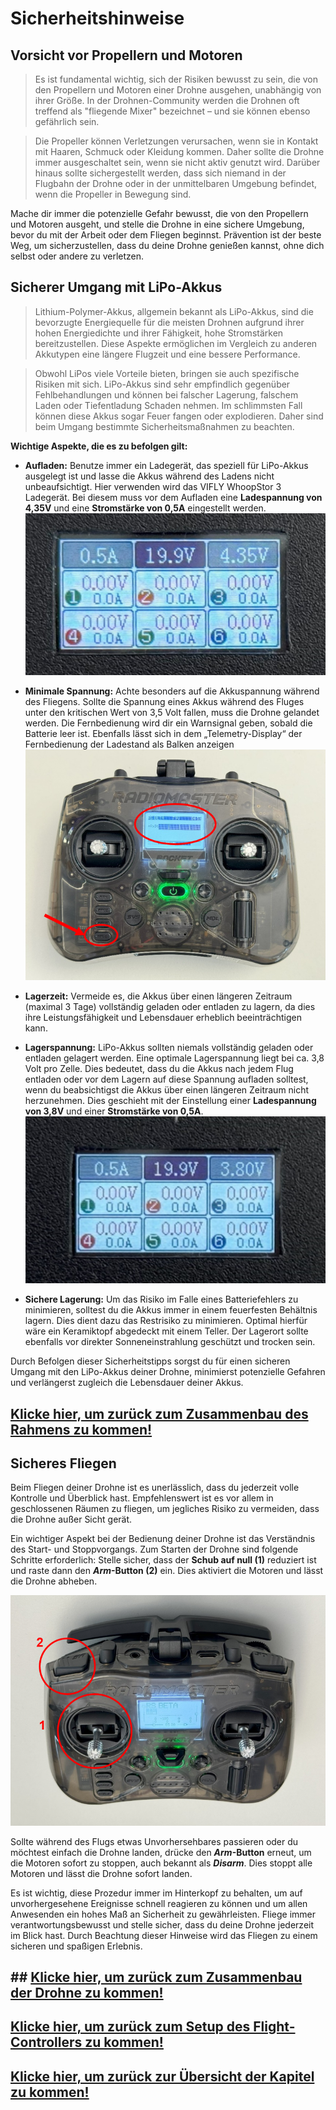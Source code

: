 # Sicherheitshinweise

## Vorsicht vor Propellern und Motoren

>Es ist fundamental wichtig, sich der Risiken bewusst zu sein, die von den Propellern und Motoren einer Drohne ausgehen, unabhängig von ihrer Größe. In der Drohnen-Community werden die Drohnen oft treffend als "fliegende Mixer" bezeichnet – und sie können ebenso gefährlich sein.


>Die Propeller können Verletzungen verursachen, wenn sie in Kontakt mit Haaren, Schmuck oder Kleidung kommen. Daher sollte die Drohne immer ausgeschaltet sein, wenn sie nicht aktiv genutzt wird. Darüber hinaus sollte sichergestellt werden, dass sich niemand in der Flugbahn der Drohne oder in der unmittelbaren Umgebung befindet, wenn die Propeller in Bewegung sind. 


Mache dir immer die potenzielle Gefahr bewusst, die von den Propellern und Motoren ausgeht, und stelle die Drohne in eine sichere Umgebung, bevor du mit der Arbeit oder dem Fliegen beginnst. Prävention ist der beste Weg, um sicherzustellen, dass du deine Drohne genießen kannst, ohne dich selbst oder andere zu verletzen.


## Sicherer Umgang mit LiPo-Akkus

>Lithium-Polymer-Akkus, allgemein bekannt als LiPo-Akkus, sind die bevorzugte Energiequelle für die meisten Drohnen aufgrund ihrer hohen Energiedichte und ihrer Fähigkeit, hohe Stromstärken bereitzustellen. Diese Aspekte ermöglichen im Vergleich zu anderen Akkutypen eine längere Flugzeit und eine bessere Performance. 

>Obwohl LiPos viele Vorteile bieten, bringen sie auch spezifische Risiken mit sich. LiPo-Akkus sind sehr empfindlich gegenüber Fehlbehandlungen und können bei falscher Lagerung, falschem Laden oder Tiefentladung Schaden nehmen. Im schlimmsten Fall können diese Akkus sogar Feuer fangen oder explodieren. Daher sind beim Umgang bestimmte Sicherheitsmaßnahmen zu beachten.

**Wichtige Aspekte, die es zu befolgen gilt:**

- **Aufladen:** Benutze immer ein Ladegerät, das speziell für LiPo-Akkus ausgelegt ist und lasse die Akkus während des Ladens nicht unbeaufsichtigt. Hier verwenden wird das VIFLY WhoopStor 3 Ladegerät. Bei diesem muss vor dem Aufladen eine **Ladespannung von 4,35V** und eine **Stromstärke von 0,5A** eingestellt werden.
    ![Image](/rsc/01_img/09_Safety/ChargerCharge.png)

- **Minimale Spannung:** Achte besonders auf die Akkuspannung während des Fliegens. Sollte die Spannung eines Akkus während des Fluges unter den kritischen Wert von 3,5 Volt fallen, muss die Drohne gelandet werden. Die Fernbedienung wird dir ein Warnsignal geben, sobald die Batterie leer ist. Ebenfalls lässt sich in dem „Telemetry-Display“ der Fernbedienung der Ladestand als Balken anzeigen
    ![Image](/rsc/01_img/09_Safety/RemoteTelemetry.png)

- **Lagerzeit:** Vermeide es, die Akkus über einen längeren Zeitraum (maximal 3 Tage) vollständig geladen oder entladen zu lagern, da dies ihre Leistungsfähigkeit und Lebensdauer erheblich beeinträchtigen kann.

- **Lagerspannung:** LiPo-Akkus sollten niemals vollständig geladen oder entladen gelagert werden. Eine optimale Lagerspannung liegt bei ca. 3,8 Volt pro Zelle. Dies bedeutet, dass du die Akkus nach jedem Flug entladen oder vor dem Lagern auf diese Spannung aufladen solltest, wenn du beabsichtigst die Akkus über einen längeren Zeitraum nicht herzunehmen. Dies geschieht mit der Einstellung einer 
**Ladespannung von 3,8V** und einer **Stromstärke von 0,5A**.
    ![Image](/rsc/01_img/09_Safety/ChargerStorage.png)

- **Sichere Lagerung:** Um das Risiko im Falle eines Batteriefehlers zu minimieren, solltest du die Akkus immer in einem feuerfesten Behältnis lagern. Dies dient dazu das Restrisiko zu minimieren. Optimal hierfür wäre ein Keramiktopf abgedeckt mit einem Teller. Der Lagerort sollte ebenfalls vor direkter Sonneneinstrahlung geschützt und trocken sein.

Durch Befolgen dieser Sicherheitstipps sorgst du für einen sicheren Umgang mit den LiPo-Akkus deiner Drohne, minimierst potenzielle Gefahren und verlängerst zugleich die Lebensdauer deiner Akkus.

## [Klicke hier, um zurück zum Zusammenbau des Rahmens zu kommen!](/docs/02_FrameAssembly.md#akku-laden)


## Sicheres Fliegen

Beim Fliegen deiner Drohne ist es unerlässlich, dass du jederzeit volle Kontrolle und Überblick hast. Empfehlenswert ist es vor allem in geschlossenen Räumen zu fliegen, um jegliches Risiko zu vermeiden, dass die Drohne außer Sicht gerät.

Ein wichtiger Aspekt bei der Bedienung deiner Drohne ist das Verständnis des Start- und Stoppvorgangs. Zum Starten der Drohne sind folgende Schritte erforderlich: Stelle sicher, dass der **Schub auf null (1)** reduziert ist und raste dann den ***Arm*-Button (2)** ein. Dies aktiviert die Motoren und lässt die Drohne abheben. 

![Image](/rsc/01_img/09_Safety/RemoteArm.png)

Sollte während des Flugs etwas Unvorhersehbares passieren oder du möchtest einfach die Drohne landen, drücke den ***Arm*-Button** erneut, um die Motoren sofort zu stoppen, auch bekannt als ***Disarm***. Dies stoppt alle Motoren und lässt die Drohne sofort landen.

Es ist wichtig, diese Prozedur immer im Hinterkopf zu behalten, um auf unvorhergesehene Ereignisse schnell reagieren zu können und um allen Anwesenden ein hohes Maß an Sicherheit zu gewährleisten. Fliege immer verantwortungsbewusst und stelle sicher, dass du deine Drohne jederzeit im Blick hast. Durch Beachtung dieser Hinweise wird das Fliegen zu einem sicheren und spaßigen Erlebnis.

## ## [Klicke hier, um zurück zum Zusammenbau der Drohne zu kommen!](/docs/04_DroneAssembly.md#propeller)

## [Klicke hier, um zurück zum Setup des Flight-Controllers zu kommen!](/docs/05_FlightControllerSetup.md#konfiguration-motorsteuerung)

## [Klicke hier, um zurück zur Übersicht der Kapitel zu kommen!](/README.md#kapitel)



